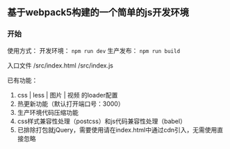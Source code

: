 ## 基于webpack5构建的一个简单的js开发环境
### 开始
使用方式：
开发环境： `npm run dev`
生产发布： `npm run build`

入口文件
/src/index.html
/src/index.js

已有功能：
1. css | less | 图片 | 视频 的loader配置
2. 热更新功能（默认打开端口号：3000）
3. 生产环境代码压缩功能
4. css样式兼容性处理（postcss）和js代码兼容性处理（babel）
5. 已排除打包就jQuery，需要使用请在index.html中通过cdn引入，无需使用直接忽略

